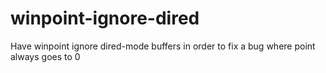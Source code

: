 winpoint-ignore-dired
=====================

Have winpoint ignore dired-mode buffers in order to fix a bug where point always goes to 0
